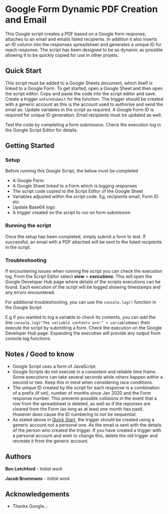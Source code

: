 # Google Form Dynamic PDF Creation and Email

This Google script creates a PDF based on a Google form response, attaches to an email and emails listed recipients. In addition it also inserts an ID column into the responses spreadsheet and generates a unique ID for reach response. The script has been designed to be as dynamic as possible allowing it to be quickly copied for use in other projets.

## Quick Start

This script must be added to a Google Sheets document, which itself is linked to a Google Form. To get started, open a Google Sheet and then open the script editor. Copy and paste the code into the script editor and save. Create a trigger ```onFormSubmit``` for the function. The trigger should be created with a generic account as this is the account used to authorise and send the email as. Update variables in the script as required. A Google Form ID is required for unique ID generation. Email recipients must be updated as well.

Test the code by completing a form submission. Check the execution log in the Google Script Editor for details.

## Getting Started

### Setup

Before running this Google Script, the below must be completed

* A Google Form
* A Google Sheet linked to a Form which is logging responses
* The script code copied to the Script Editor of the Google Sheet
* Variables adjusted within the script code. Eg, recipients email, Form ID etc
* Update Base64 logo
* A trigger created on the script to run on form submission

### Running the script

Once the setup has been completed, simply submit a form to test. If successful, an email with a PDF attached will be sent to the listed recipients in the script.

### Troubleshooting

If encountering issues when running the script you can check the execution log. From the Script Editor select ***view*** > ***executions***. This will open the Google Developer Hub page where details of the scripts executions can be found. Each execution of the script will be logged showing timestamps and any errors encountered.

For additional troubleshooting, you can use the `console.log()` function in the Google Script. 

E.g if you wanted to log a variable to check its contents, you can add the line `console.log("The variable contents are:" + variableName)` then execute the script by submitting a form. Check the execution on the Google Developer Hub page. Expanding the execution will provide any output from console.log functions.

## Notes / Good to know

* Google Script uses a form of JavaScript.
* Google Scripts do not execute in a consistent and reliable time frame. Some executions can take several seconds while others happen within a second or two. Keep this in mind when considering race conditions.
* The unique ID created by the script for each response is a combination of a prefix (if set), number of months since Jan 2020 and the Form response number. This prevents possible collisions in the event that a row from the spreadsheet is deleted, as well as if the reponses are cleared from the Form (as long as at least one month has past). However does cause the ID numbering to not be sequential.
* As stated above in [Quick Start](#quick-start), the trigger should be created using a generic account not a personal one. As the email is sent with the details of the person who created the trigger. If you have created a trigger with a personal account and wish to change this, delete the old trigger and recreate it from the generic account.

## Authors

**Ben Letchford** - *Initial work*

**Jacob Brummans** - *Initial work*

## Acknowledgements

* Thanks Google... 
